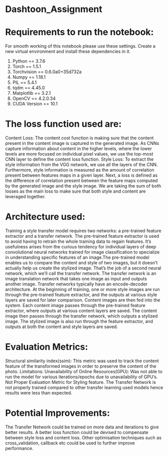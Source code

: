 # Dashtoon_Assignment
# Requirements to run the notebook:
For smooth working of this notebook please use these settings. Create a new virtual environment and install these dependencies in it.
1. Python == 3.7.6
2. Torch == 1.5.1
3. Torchvision == 0.6.0a0+35d732a
4. Numpy == 1.18.1
5. PIL == 5.4.1
6. tqdm == 4.45.0
7. Matplotlib == 3.2.1
8. OpenCV == 4.2.0.34
9. CUDA Version == 10.1


# The loss function used are:
Content Loss: The content cost function is making sure that the content present in the content image is captured in the generated image. As CNNs capture information about content in the higher levels, where the lower levels are more focused on individual pixel values, we use the top-most CNN layer to define the content loss function.
Style Loss: To extract the style information from the VGG network, we use all the layers of the CNN. Furthermore, style information is measured as the amount of correlation present between features maps in a given layer. Next, a loss is defined as the difference of correlation present between the feature maps computed by the generated image and the style image.
We are taking the sum of both losses as the main loss to make sure that both style and content are leveraged together.

# Architecture used:
Training a style transfer model requires two networks: a pre-trained feature extractor and a transfer network. The pre-trained feature extractor is used to avoid having to retrain the whole training data to regain features. It’s usefulness arises from the curious tendency for individual layers of deep convolutional neural networks trained for image classification to specialize in understanding specific features of an image.The pre-trained model enables us to compare the content and style of two images, but it doesn't actually help us create the stylized image. That’s the job of a second neural network, which we’ll call the transfer network. The transfer network is an image translation network that takes one image as input and outputs another image. Transfer networks typically have an encode-decoder architecture. At the beginning of training, one or more style images are run through the pre-trained feature extractor, and the outputs at various style layers are saved for later comparison. Content images are then fed into the system. Each content image passes through the pre-trained feature extractor, where outputs at various content layers are saved. The content image then passes through the transfer network, which outputs a stylized image. The stylized image is also run through the feature extractor, and outputs at both the content and style layers are saved.

# Evaluation Metrics:
Structural similarity index(ssim): This metric was used to track the content feature of the transformed images in order to preserve the content of the photo.
Limitations:
Unavailability of Online Resources(GPU): Was not able to run the model for various iterations/epochs due to unavailability of GPU’s.
Not Proper Evaluation Metric for Styling feature.
The Transfer Network is not properly trained compared to other transfer learning used models hence results were less than expected.

# Potential Improvements:
The Transfer Network could be trained on more data and iterations to give better results.
A better loss function could be devised to compensate between style loss and content loss.
Other optimisation techniques such as cross_validation, callback etc could be used to further improve performance.



